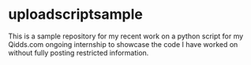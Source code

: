 # uploadscriptsample
This is a sample repository for my recent work on a python script for my Qidds.com ongoing internship to showcase the code I have worked on without fully posting restricted information.
